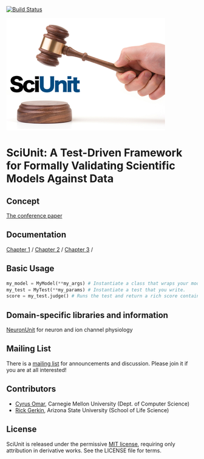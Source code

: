 [![Build Status](https://travis-ci.org/scidash/sciunit.svg?branch=master)](https://travis-ci.org/scidash/sciunit)

![SciUnit Logo](https://raw.githubusercontent.com/scidash/assets/master/logos/sciunit.png)
# SciUnit: A Test-Driven Framework for Formally Validating Scientific Models Against Data

## Concept
[The conference paper](https://github.com/cyrus-/papers/raw/master/sciunit-icse14/sciunit-icse14.pdf)

## Documentation
[Chapter 1](https://github.com/scidash/sciunit/blob/master/docs/chapter1.ipynb) / 
[Chapter 2](https://github.com/scidash/sciunit/blob/master/docs/chapter2.ipynb) /
[Chapter 3](https://github.com/scidash/sciunit/blob/master/docs/chapter3.ipynb) /

## Basic Usage
```python
my_model = MyModel(**my_args) # Instantiate a class that wraps your model of interest.  
my_test = MyTest(**my_params) # Instantiate a test that you write.  
score = my_test.judge() # Runs the test and return a rich score containing test results and more.  
```

## Domain-specific libraries and information

[NeuronUnit](https://github.com/scidash/neuronunit) for neuron and ion channel physiology

## Mailing List
There is a [mailing list](https://groups.google.com/forum/?fromgroups#!forum/sciunit) for announcements and discussion.
Please join it if you are at all interested!

## Contributors
 * [Cyrus Omar](http://cs.cmu.edu/~comar), Carnegie Mellon University (Dept. of Computer Science)
 * [Rick Gerkin](http://rick.gerk.in), Arizona State University (School of Life Science)

## License
SciUnit is released under the permissive [MIT license](https://opensource.org/licenses/MIT), requiring only attribution in derivative works. See the LICENSE file for terms.
